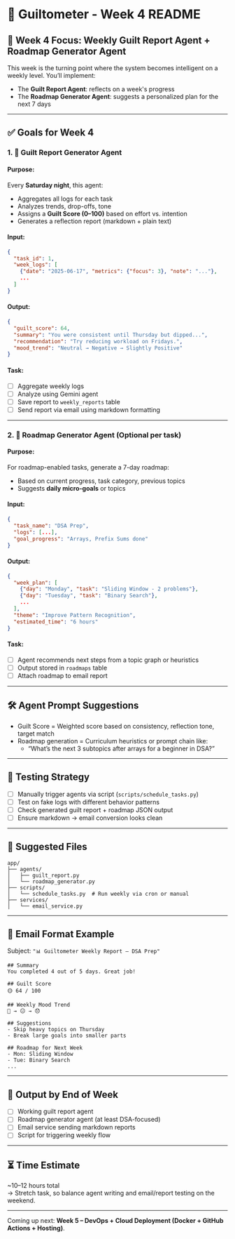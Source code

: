 # 📅 Guiltometer - Week 4 README

## 🧠 Week 4 Focus: Weekly Guilt Report Agent + Roadmap Generator Agent

This week is the turning point where the system becomes intelligent on a weekly level. You’ll implement:
- The **Guilt Report Agent**: reflects on a week's progress
- The **Roadmap Generator Agent**: suggests a personalized plan for the next 7 days

---

## ✅ Goals for Week 4

### 1. 🧾 Guilt Report Generator Agent

#### Purpose:
Every **Saturday night**, this agent:
- Aggregates all logs for each task
- Analyzes trends, drop-offs, tone
- Assigns a **Guilt Score (0–100)** based on effort vs. intention
- Generates a reflection report (markdown + plain text)

#### Input:
```json
{
  "task_id": 1,
  "week_logs": [
    {"date": "2025-06-17", "metrics": {"focus": 3}, "note": "..."},
    ...
  ]
}
```

#### Output:
```json
{
  "guilt_score": 64,
  "summary": "You were consistent until Thursday but dipped...",
  "recommendation": "Try reducing workload on Fridays.",
  "mood_trend": "Neutral → Negative → Slightly Positive"
}
```

#### Task:
- [ ] Aggregate weekly logs
- [ ] Analyze using Gemini agent
- [ ] Save report to `weekly_reports` table
- [ ] Send report via email using markdown formatting

---

### 2. 🧭 Roadmap Generator Agent (Optional per task)

#### Purpose:
For roadmap-enabled tasks, generate a 7-day roadmap:
- Based on current progress, task category, previous topics
- Suggests **daily micro-goals** or topics

#### Input:
```json
{
  "task_name": "DSA Prep",
  "logs": [...],
  "goal_progress": "Arrays, Prefix Sums done"
}
```

#### Output:
```json
{
  "week_plan": [
    {"day": "Monday", "task": "Sliding Window - 2 problems"},
    {"day": "Tuesday", "task": "Binary Search"},
    ...
  ],
  "theme": "Improve Pattern Recognition",
  "estimated_time": "6 hours"
}
```

#### Task:
- [ ] Agent recommends next steps from a topic graph or heuristics
- [ ] Output stored in `roadmaps` table
- [ ] Attach roadmap to email report

---

## 🛠 Agent Prompt Suggestions

- Guilt Score = Weighted score based on consistency, reflection tone, target match
- Roadmap generation = Curriculum heuristics or prompt chain like:
  - “What’s the next 3 subtopics after arrays for a beginner in DSA?”

---

## 🧪 Testing Strategy

- [ ] Manually trigger agents via script (`scripts/schedule_tasks.py`)
- [ ] Test on fake logs with different behavior patterns
- [ ] Check generated guilt report + roadmap JSON output
- [ ] Ensure markdown → email conversion looks clean

---

## 📂 Suggested Files

```
app/
├── agents/
│   ├── guilt_report.py
│   └── roadmap_generator.py
├── scripts/
│   └── schedule_tasks.py  # Run weekly via cron or manual
├── services/
│   └── email_service.py
```

---

## 📧 Email Format Example

Subject: `"📊 Guiltometer Weekly Report – DSA Prep"`

```
## Summary
You completed 4 out of 5 days. Great job!

## Guilt Score
🟡 64 / 100

## Weekly Mood Trend
🙂 → 😐 → 😞

## Suggestions
- Skip heavy topics on Thursday
- Break large goals into smaller parts

## Roadmap for Next Week
- Mon: Sliding Window
- Tue: Binary Search
...
```

---

## 📌 Output by End of Week

- [ ] Working guilt report agent
- [ ] Roadmap generator agent (at least DSA-focused)
- [ ] Email service sending markdown reports
- [ ] Script for triggering weekly flow

---

## ⏳ Time Estimate
~10–12 hours total  
→ Stretch task, so balance agent writing and email/report testing on the weekend.

---

Coming up next: **Week 5 – DevOps + Cloud Deployment (Docker + GitHub Actions + Hosting)**.
